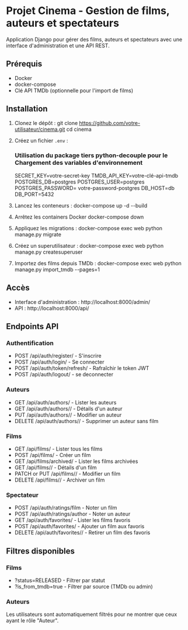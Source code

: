 # Projet Cinema - Gestion de films, auteurs et spectateurs

Application Django pour gérer des films, auteurs et spectateurs avec une interface d'administration et une API REST.

## Prérequis

- Docker
- docker-compose
- Clé API TMDb (optionnelle pour l'import de films)

## Installation

1. Clonez le dépôt :
    git clone https://github.com/votre-utilisateur/cinema.git
    cd cinema

2. Créez un fichier `.env` :
    ### Utilisation du package tiers python-decouple pour le Chargement des variables d'environnement
    SECRET_KEY=votre-secret-key
    TMDB_API_KEY=votre-clé-api-tmdb
    POSTGRES_DB=postgres
    POSTGRES_USER=postgres
    POSTGRES_PASSWORD= votre-password-postgres
    DB_HOST=db
    DB_PORT=5432

3. Lancez les conteneurs :
    docker-compose up -d --build

4. Arrêtez les containers Docker 
    docker-compose down

5. Appliquez les migrations :
    docker-compose exec web python manage.py migrate

6. Créez un superutilisateur :
    docker-compose exec web python manage.py createsuperuser

7. Importez des films depuis TMDb :
    docker-compose exec web python manage.py import_tmdb --pages=1

## Accès

- Interface d'administration : http://localhost:8000/admin/
- API : http://localhost:8000/api/

## Endpoints API

### Authentification

- POST /api/auth/register/ - S'inscrire
- POST /api/auth/login/ - Se connecter
- POST /api/auth/token/refresh/ - Rafraîchir le token JWT
- POST /api/auth/logout/ - se deconnecter

### Auteurs

- GET /api/auth/authors/ - Lister les auteurs
- GET /api/auth/authors/<id>/ - Détails d'un auteur
- PUT /api/auth/authors/<id>/ - Modifier un auteur
- DELETE /api/auth/authors/<id>/ - Supprimer un auteur sans film

### Films

- GET /api/films/ - Lister tous les films
- POST /api/films/ - Créer un film
- GET /api/films/archived/ - Lister les films archivées
- GET /api/films/<id>/ - Détails d'un film
- PATCH or PUT /api/films/<id>/ - Modifier un film
- DELETE /api/films/<id>/ - Archiver un film

### Spectateur

- POST /api/auth/ratings/film - Noter un film
- POST /api/auth/ratings/author -  Noter un auteur
- GET /api/auth/favorites/ - Lister les films favoris
- POST /api/auth/favorites/ - Ajouter un film aux favoris
- DELETE /api/auth/favorites/<id>/ - Retirer un film des favoris

## Filtres disponibles

### Films
- ?status=RELEASED - Filtrer par statut
- ?is_from_tmdb=true - Filtrer par source (TMDb ou admin)

### Auteurs
Les utilisateurs sont automatiquement filtrés pour ne montrer que ceux ayant le rôle "Auteur".